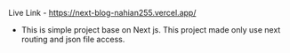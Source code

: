 
 Live Link - https://next-blog-nahian255.vercel.app/

 - This is simple project base on Next js. This project made only use next routing and json file access. 

